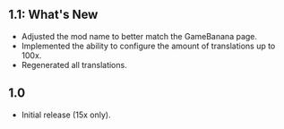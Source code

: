 ## 1.1: What's New
  - Adjusted the mod name to better match the GameBanana page.
  - Implemented the ability to configure the amount of translations up to 100x.
  - Regenerated all translations.

## 1.0
  - Initial release (15x only).
